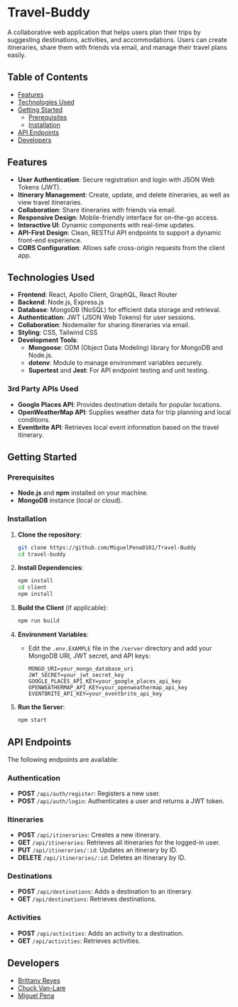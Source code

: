 
# Travel-Buddy

A collaborative web application that helps users plan their trips by suggesting destinations, activities, and accommodations. Users can create itineraries, share them with friends via email, and manage their travel plans easily.

## Table of Contents
- [Features](#features)
- [Technologies Used](#technologies-used)
- [Getting Started](#getting-started)
  - [Prerequisites](#prerequisites)
  - [Installation](#installation)
- [API Endpoints](#api-endpoints)
- [Developers](#developers)

## Features
- **User Authentication**: Secure registration and login with JSON Web Tokens (JWT).
- **Itinerary Management**: Create, update, and delete itineraries, as well as view travel itineraries.
- **Collaboration**: Share itineraries with friends via email.
- **Responsive Design**: Mobile-friendly interface for on-the-go access.
- **Interactive UI**: Dynamic components with real-time updates.
- **API-First Design**: Clean, RESTful API endpoints to support a dynamic front-end experience.
- **CORS Configuration**: Allows safe cross-origin requests from the client app.

## Technologies Used
- **Frontend**: React, Apollo Client, GraphQL, React Router
- **Backend**: Node.js, Express.js
- **Database**: MongoDB (NoSQL) for efficient data storage and retrieval.
- **Authentication**: JWT (JSON Web Tokens) for user sessions.
- **Collaboration**: Nodemailer for sharing itineraries via email.
- **Styling**: CSS, Tailwind CSS
- **Development Tools**:
  - **Mongoose**: ODM (Object Data Modeling) library for MongoDB and Node.js.
  - **dotenv**: Module to manage environment variables securely.
  - **Supertest** and **Jest**: For API endpoint testing and unit testing.

### 3rd Party APIs Used
- **Google Places API**: Provides destination details for popular locations.
- **OpenWeatherMap API**: Supplies weather data for trip planning and local conditions.
- **Eventbrite API**: Retrieves local event information based on the travel itinerary.

## Getting Started

### Prerequisites
- **Node.js** and **npm** installed on your machine.
- **MongoDB** instance (local or cloud).

### Installation

1. **Clone the repository**:
   ```bash
   git clone https://github.com/MiguelPena0101/Travel-Buddy
   cd travel-buddy
   ```

2. **Install Dependencies**:
   ```bash
   npm install
   cd client
   npm install
   ```

3. **Build the Client** (if applicable):
   ```bash
   npm run build
   ```

4. **Environment Variables**:
   - Edit the `.env.EXAMPLE` file in the `/server` directory and add your MongoDB URI, JWT secret, and API keys:
     ```plaintext
     MONGO_URI=your_mongo_database_uri
     JWT_SECRET=your_jwt_secret_key
     GOOGLE_PLACES_API_KEY=your_google_places_api_key
     OPENWEATHERMAP_API_KEY=your_openweathermap_api_key
     EVENTBRITE_API_KEY=your_eventbrite_api_key
     ```

5. **Run the Server**:
   ```bash
   npm start
   ```

## API Endpoints
The following endpoints are available:

### Authentication
- **POST** `/api/auth/register`: Registers a new user.
- **POST** `/api/auth/login`: Authenticates a user and returns a JWT token.

### Itineraries
- **POST** `/api/itineraries`: Creates a new itinerary.
- **GET** `/api/itineraries`: Retrieves all itineraries for the logged-in user.
- **PUT** `/api/itineraries/:id`: Updates an itinerary by ID.
- **DELETE** `/api/itineraries/:id`: Deletes an itinerary by ID.

### Destinations
- **POST** `/api/destinations`: Adds a destination to an itinerary.
- **GET** `/api/destinations`: Retrieves destinations.

### Activities
- **POST** `/api/activities`: Adds an activity to a destination.
- **GET** `/api/activities`: Retrieves activities.

## Developers
- [Brittany Reyes](https://github.com/brittanykreyes)
- [Chuck Van-Lare](https://github.com/untoldextacy)
- [Miguel Pena](https://github.com/MiguelPena0101)
